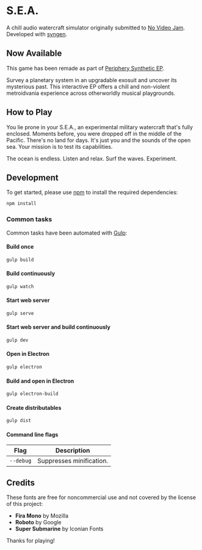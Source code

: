 # S.E.A.
A chill audio watercraft simulator originally submitted to [No Video Jam](https://itch.io/jam/no-video-jam).
Developed with [syngen](https://github.com/nicross/syngen).

## Now Available
This game has been remade as part of [Periphery Synthetic EP](https://periphery-synthetic-ep.shiftbacktick.io).

Survey a planetary system in an upgradable exosuit and uncover its mysterious past.
This interactive EP offers a chill and non-violent metroidvania experience across otherworldly musical playgrounds.

## How to Play
You lie prone in your S.E.A., an experimental military watercraft that's fully enclosed.
Moments before, you were dropped off in the middle of the Pacific.
There's no land for days.
It's just you and the sounds of the open sea.
Your mission is to test its capabilities.

The ocean is endless.
Listen and relax.
Surf the waves.
Experiment.

## Development
To get started, please  use [npm](https://nodejs.org) to install the required dependencies:
```sh
npm install
```

### Common tasks
Common tasks have been automated with [Gulp](https://gulpjs.com):

#### Build once
```sh
gulp build
```

#### Build continuously
```sh
gulp watch
```

#### Start web server
```sh
gulp serve
```

#### Start web server and build continuously
```sh
gulp dev
```

#### Open in Electron
```sh
gulp electron
```

#### Build and open in Electron
```sh
gulp electron-build
```

#### Create distributables
```sh
gulp dist
```

#### Command line flags
| Flag | Description |
| - | - |
| `--debug` | Suppresses minification. |

## Credits
These fonts are free for noncommercial use and not covered by the license of this project:
- **Fira Mono** by Mozilla
- **Roboto** by Google
- **Super Submarine** by Iconian Fonts

Thanks for playing!
